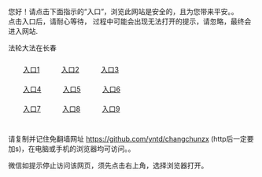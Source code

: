 您好！请点击下面指示的“入口”，浏览此网站是安全的，且为您带来平安。。 <br/>
点击入口后，请耐心等待， 过程中可能会出现无法打开的提示，请忽略，最终会进入网站. </br>

法轮大法在长春<br/>
<div style="padding:10px"><a style="margin:20px" target="_blank" href="https://dhtxxfi41ceq.cloudfront.net/2Qpsp?eqwjnst" id="ccLink1" rel="nofollow">入口1</a> <a target="_blank" style="margin:20px" href="https://d3tla62vegc1uf.cloudfront.net/2Qpsp?wjqsns" id="ccLink2" rel="nofollow">入口2</a> <a style="margin:20px" target="_blank" href="https://d2kdd6mr3t5hpr.cloudfront.net/2Qpsp?cciboi" id="ccLink3" rel="nofollow">入口3</a></div>

<div style="padding:10px" ><a style="margin:20px" target="_blank" href="https://dhtxxfi41ceq.cloudfront.net/2Qpsp?eqwjnst" id="ccLink4" rel="nofollow">入口4</a> <a style="margin:20px" href="https://d3tla62vegc1uf.cloudfront.net/2Qpsp?wjqsns" target="_blank" id="ccLink5" rel="nofollow">入口5</a> <a style="margin:20px" href="https://d2kdd6mr3t5hpr.cloudfront.net/2Qpsp?cciboi" target="_blank" id="ccLink6" rel="nofollow">入口6</a></div>

<div style="padding:10px"><a style="margin:20px" target="_blank" href="https://dhtxxfi41ceq.cloudfront.net/2Qpsp?eqwjnst" id="ccLink7" rel="nofollow">入口7</a> <a style="margin:20px" href="https://d3tla62vegc1uf.cloudfront.net/2Qpsp?wjqsns" target="_blank" id="ccLink8" rel="nofollow">入口8</a> <a style="margin:20px" target="_blank" href="https://d2kdd6mr3t5hpr.cloudfront.net/2Qpsp?cciboi" id="ccLink9" rel="nofollow">入口9</a></div>

<br/>



请复制并记住免翻墙网址 https://github.com/yntd/changchunzx (http后一定要加s)，在电脑或手机的浏览器均可访问。。<br/>

微信如提示停止访问该网页，须先点击右上角，选择浏览器打开。
